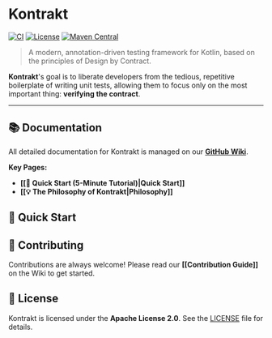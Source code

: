 # Kontrakt

[![CI](https://github.com/B-Singularity/Kontrakt/actions/workflows/ci.yml/badge.svg)](https://github.com/B-Singularity/Kontrakt/actions)
[![License](https://img.shields.io/badge/License-Apache_2.0-blue.svg)](https://opensource.org/licenses/Apache-2.0)
[![Maven Central](https://img.shields.io/maven-central/v/com.bsingularity.kontrakt/kontrakt-core.svg?label=Maven%20Central)](https://search.maven.org/search?q=g:com.bsingularity.kontrakt)

> A modern, annotation-driven testing framework for Kotlin, based on the principles of Design by Contract.

**Kontrakt**'s goal is to liberate developers from the tedious, repetitive boilerplate of writing unit tests, allowing them to focus only on the most important thing: **verifying the contract**.

---

## 📚 Documentation

All detailed documentation for Kontrakt is managed on our **[GitHub Wiki](https://github.com/B-Singularity/Kontrakt/wiki)**.

**Key Pages:**
* **[[🚀 Quick Start (5-Minute Tutorial)|Quick Start]]**
* **[[💡 The Philosophy of Kontrakt|Philosophy]]**

## 🚀 Quick Start



## 🙌 Contributing

Contributions are always welcome! Please read our **[[Contribution Guide]]** on the Wiki to get started.

## 📝 License

Kontrakt is licensed under the **Apache License 2.0**. See the [LICENSE](LICENSE) file for details.
